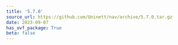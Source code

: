```yaml
---
title: '5.7.0'
source_url: https://github.com/Uninett/nav/archive/5.7.0.tar.gz
date: 2023-09-07
has_ovf_package: True
beta: false
---
```

